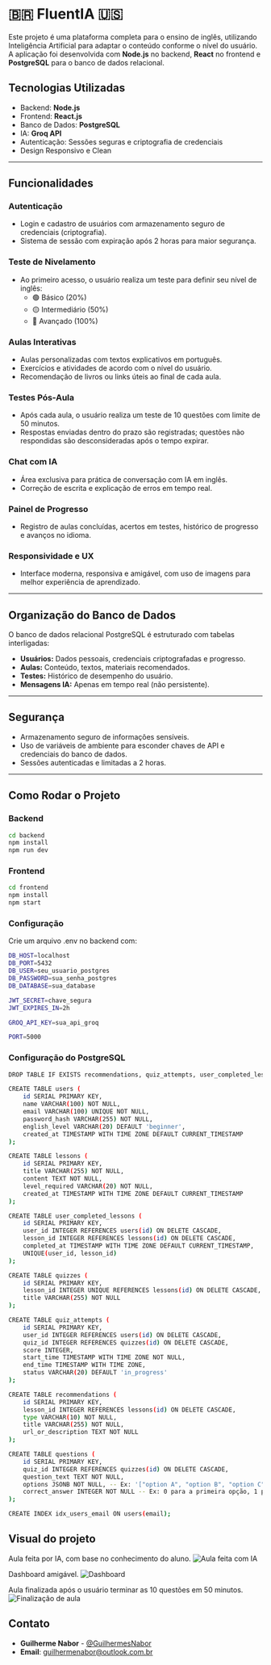 # 🇧🇷 FluentIA 🇺🇸

Este projeto é uma plataforma completa para o ensino de inglês, utilizando Inteligência Artificial para adaptar o conteúdo conforme o nível do usuário. A aplicação foi desenvolvida com **Node.js** no backend, **React** no frontend e **PostgreSQL** para o banco de dados relacional.

## Tecnologias Utilizadas

- Backend: **Node.js**
- Frontend: **React.js**
- Banco de Dados: **PostgreSQL**
- IA: **Groq API**
- Autenticação: Sessões seguras e criptografia de credenciais
- Design Responsivo e Clean

---

## Funcionalidades

### Autenticação
- Login e cadastro de usuários com armazenamento seguro de credenciais (criptografia).
- Sistema de sessão com expiração após 2 horas para maior segurança.

### Teste de Nivelamento
- Ao primeiro acesso, o usuário realiza um teste para definir seu nível de inglês:
  - 🟢 Básico (20%)
  - 🟡 Intermediário (50%)
  - 🔴 Avançado (100%)

### Aulas Interativas
- Aulas personalizadas com textos explicativos em português.
- Exercícios e atividades de acordo com o nível do usuário.
- Recomendação de livros ou links úteis ao final de cada aula.

### Testes Pós-Aula
- Após cada aula, o usuário realiza um teste de 10 questões com limite de 50 minutos.
- Respostas enviadas dentro do prazo são registradas; questões não respondidas são desconsideradas após o tempo expirar.

### Chat com IA
- Área exclusiva para prática de conversação com IA em inglês.
- Correção de escrita e explicação de erros em tempo real.

### Painel de Progresso
- Registro de aulas concluídas, acertos em testes, histórico de progresso e avanços no idioma.

### Responsividade e UX
- Interface moderna, responsiva e amigável, com uso de imagens para melhor experiência de aprendizado.

---

## Organização do Banco de Dados

O banco de dados relacional PostgreSQL é estruturado com tabelas interligadas:
- **Usuários:** Dados pessoais, credenciais criptografadas e progresso.
- **Aulas:** Conteúdo, textos, materiais recomendados.
- **Testes:** Histórico de desempenho do usuário.
- **Mensagens IA:** Apenas em tempo real (não persistente).

---

## Segurança

- Armazenamento seguro de informações sensíveis.
- Uso de variáveis de ambiente para esconder chaves de API e credenciais do banco de dados.
- Sessões autenticadas e limitadas a 2 horas.

---

## Como Rodar o Projeto

### Backend
```bash
cd backend
npm install
npm run dev 
```

### Frontend
```bash
cd frontend
npm install
npm start
```

### Configuração
Crie um arquivo .env no backend com:
```bash
DB_HOST=localhost
DB_PORT=5432
DB_USER=seu_usuario_postgres
DB_PASSWORD=sua_senha_postgres
DB_DATABASE=sua_database

JWT_SECRET=chave_segura
JWT_EXPIRES_IN=2h

GROQ_API_KEY=sua_api_groq

PORT=5000
```

### Configuração do PostgreSQL
```bash
DROP TABLE IF EXISTS recommendations, quiz_attempts, user_completed_lessons, quizzes, lessons, users CASCADE;

CREATE TABLE users (
    id SERIAL PRIMARY KEY,
    name VARCHAR(100) NOT NULL,
    email VARCHAR(100) UNIQUE NOT NULL,
    password_hash VARCHAR(255) NOT NULL,
    english_level VARCHAR(20) DEFAULT 'beginner',
    created_at TIMESTAMP WITH TIME ZONE DEFAULT CURRENT_TIMESTAMP
);

CREATE TABLE lessons (
    id SERIAL PRIMARY KEY,
    title VARCHAR(255) NOT NULL,
    content TEXT NOT NULL,
    level_required VARCHAR(20) NOT NULL,
    created_at TIMESTAMP WITH TIME ZONE DEFAULT CURRENT_TIMESTAMP
);

CREATE TABLE user_completed_lessons (
    id SERIAL PRIMARY KEY,
    user_id INTEGER REFERENCES users(id) ON DELETE CASCADE,
    lesson_id INTEGER REFERENCES lessons(id) ON DELETE CASCADE,
    completed_at TIMESTAMP WITH TIME ZONE DEFAULT CURRENT_TIMESTAMP,
    UNIQUE(user_id, lesson_id)
);

CREATE TABLE quizzes (
    id SERIAL PRIMARY KEY,
    lesson_id INTEGER UNIQUE REFERENCES lessons(id) ON DELETE CASCADE,
    title VARCHAR(255) NOT NULL
);

CREATE TABLE quiz_attempts (
    id SERIAL PRIMARY KEY,
    user_id INTEGER REFERENCES users(id) ON DELETE CASCADE,
    quiz_id INTEGER REFERENCES quizzes(id) ON DELETE CASCADE,
    score INTEGER,
    start_time TIMESTAMP WITH TIME ZONE NOT NULL,
    end_time TIMESTAMP WITH TIME ZONE,
    status VARCHAR(20) DEFAULT 'in_progress'
);

CREATE TABLE recommendations (
    id SERIAL PRIMARY KEY,
    lesson_id INTEGER REFERENCES lessons(id) ON DELETE CASCADE,
    type VARCHAR(10) NOT NULL,
    title VARCHAR(255) NOT NULL,
    url_or_description TEXT NOT NULL
);

CREATE TABLE questions (
    id SERIAL PRIMARY KEY,
    quiz_id INTEGER REFERENCES quizzes(id) ON DELETE CASCADE,
    question_text TEXT NOT NULL,
    options JSONB NOT NULL, -- Ex: '["option A", "option B", "option C", "option D"]'
    correct_answer INTEGER NOT NULL -- Ex: 0 para a primeira opção, 1 para a segunda, etc.
);

CREATE INDEX idx_users_email ON users(email);
```

## Visual do projeto

Aula feita por IA, com base no conhecimento do aluno.
![Aula feita com IA](https://images2.imgbox.com/41/fb/HErN2tH4_o.png)

Dashboard amigável.
![Dashboard](https://images2.imgbox.com/19/8c/6IQRjPKj_o.png)

Aula finalizada após o usuário terminar as 10 questões em 50 minutos.
![Finalização de aula](https://images2.imgbox.com/f9/da/mrIYG9as_o.png)

## Contato

- **Guilherme Nabor** - [@GuilhermesNabor](https://github.com/GuilhermesNabor)
- **Email**: guilhermenabor@outlook.com.br